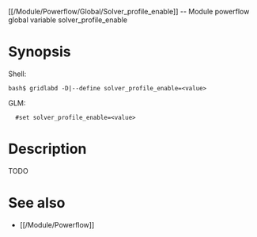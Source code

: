 [[/Module/Powerflow/Global/Solver_profile_enable]] -- Module powerflow global variable solver_profile_enable

# Synopsis

Shell:

~~~
bash$ gridlabd -D|--define solver_profile_enable=<value>
~~~

GLM:

~~~
  #set solver_profile_enable=<value>
~~~

# Description

TODO

# See also

* [[/Module/Powerflow]]
